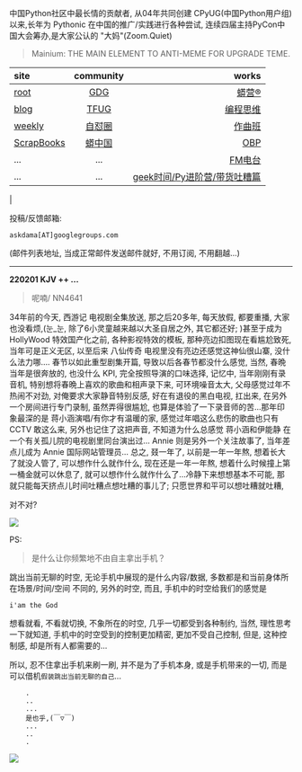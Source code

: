 中国Python社区中最长情的贡献者, 从04年共同创建 CPyUG(中国Python用户组)以来,长年为 Pythonic 在中国的推广/实践进行各种尝试, 连续四届主持PyCon中国大会筹办,是大家公认的 "大妈"(Zoom.Quiet)

> Mainium: THE MAIN ELEMENT TO ANTI-MEME FOR UPGRADE TEME.

| site | community | works |
| :-----| :----: | ----: |
| [root](http://zoomquiet.io/) | [GDG](https://blog.zhgdg.org/) | [蟒营®](https://doc.101.camp/) |
| [blog](https://blog.zoomquiet.io/pages/zoomquiet.html) | [TFUG](http://zh.tfug.world/) | [编程思维](https://py.101.camp/) |
| [weekly](http://weekly.pychina.org/) | [自怼圈](https://du.101.camp/) | [作曲班](https://mu.101.camp/) |
| [ScrapBooks](https://zoomquiet.io/collection.html) | [蟒中国](https://pychina.org/) | [OBP](https://zoomquiet.io/obp/index.html) |
| ... | ... | [FM电台](https://fm.101.camp/) |
| ... | ... | [geek时间/Py进阶营/带货吐糟篇](https://fm.101.camp/2020/geek2py-dama.html) 
 |


投稿/反馈邮箱:

    askdama[AT]googlegroups.com

(邮件列表地址, 
当成正常邮件发送邮件就好, 不用订阅, 不用翻越...)



---------------------------------------------------
**220201 KJV ++ ...**


> 呢喃/ NN4641




34年前的今天, 西游记 电视剧全集放送, 那之后20多年, 每天放假, 都要重播, 大家也没看烦,(눈_눈, 除了6小灵童越来越以大圣自居之外, 其它都还好; )甚至于成为 HollyWood 特效国产化之前, 各种影视特效的模板, 那种亮边扣图现在看尴尬致死, 当年可是正义无区, 以至后来 八仙传奇 电视里没有亮边还感觉这神仙很山寨, 没什么法力哪....
春节以如此重型剧集开篇, 导致以后各春节都没什么感觉, 当然, 春晩当年是很奔放的, 也没什么 KPI, 完全按照导演的口味选择, 记忆中, 当年刚刚有录音机, 特别想将春晩上喜欢的歌曲和相声录下来, 可环境噪音太大, 父母感觉过年不热闹不对劲, 对俺要求大家静音特别反感, 好在有退役的黑白电视, 扛出来, 在另外一个房间进行专门录制, 虽然弄得很尴尬, 也算是体验了一下录音师的苦...那年印象最深的是 蒋小涵演唱/有你才有温暖的家, 感觉过年唱这么悲伤的歌曲也只有 CCTV 敢这么来, 另外也记住了这把声音, 不知道为什么总感觉 蒋小涵和伊能静 在一个有关孤儿院的电视剧里同台演出过...
Annie 则是另外一个关注故事了, 当年差点儿成为 Annie 国际网站管理员...
总之, 叕一年了, 以前是一年一年熬, 想着长大了就没人管了, 可以想作什么就作什么, 现在还是一年一年熬, 想着什么时候撞上第一桶金就可以休息了, 就可以想作什么就作什么了...冷静下来想想基本不可能, 那就只能每天挤点儿时间吐糟点想吐糟的事儿了;
只愿世界和平可以想吐糟就吐糟,

对不对?​




![](https://ipic.zoomquiet.top/2022-01-31-zq42-today-card-2202.001.jpeg)



PS:
> 是什么让你频繁地不由自主拿出手机？

跳出当前无聊的时空,
无论手机中展现的是什么内容/数据,
多数都是和当前身体所在场景/时间/空间 不同的,
另外的时空,
而且, 手机中的时空给我们的感觉是

    i'am the God

想看就看, 不看就切换,
不象所在的时空, 几乎一切都受到各种制约,
当然,
理性思考一下就知道,
手机中的时空受到的控制更加精密, 更加不受自己控制,
但是, 这种控制感,
却是所有人都需要的...

所以, 
忍不住拿出手机来刷一刷,
并不是为了手机本身, 或是手机带来的一切,
而是可以借机`假装跳出当前无聊的自己`...



```
    .
    ..
    ...
    是也乎,(￣▽￣)
    ...
    ..
    .
```


![](http://ydlj.zoomquiet.top/ipic/2021-07-10-210701DU21-zip.jpg)

